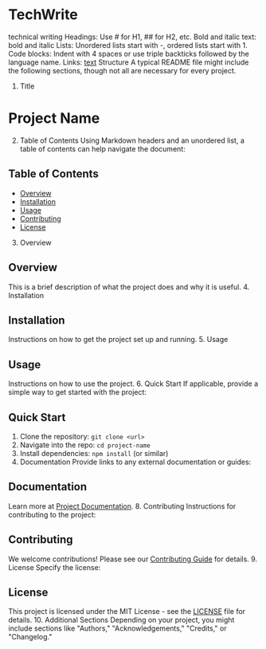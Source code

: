 # TechWrite
technical writing
Headings: Use # for H1, ## for H2, etc.
Bold and italic text: bold and italic
Lists: Unordered lists start with -, ordered lists start with 1.
Code blocks: Indent with 4 spaces or use triple backticks followed by the language name.
Links: [text](url)
Structure
A typical README file might include the following sections, though not all are necessary for every project.

1. Title
# Project Name
2. Table of Contents
Using Markdown headers and an unordered list, a table of contents can help navigate the document:

## Table of Contents
- [Overview](#overview)
- [Installation](#installation)
- [Usage](#usage)
- [Contributing](#contributing)
- [License](#license)
3. Overview
## Overview
This is a brief description of what the project does and why it is useful.
4. Installation
## Installation
Instructions on how to get the project set up and running.
5. Usage
## Usage
Instructions on how to use the project.
6. Quick Start
If applicable, provide a simple way to get started with the project:

## Quick Start
1. Clone the repository: `git clone <url>`
2. Navigate into the repo: `cd project-name`
3. Install dependencies: `npm install` (or similar)
7. Documentation
Provide links to any external documentation or guides:

## Documentation
Learn more at [Project Documentation](https://example.com/docs).
8. Contributing
Instructions for contributing to the project:

## Contributing
We welcome contributions! Please see our [Contributing Guide](CONTRIBUTING.md) for details.
9. License
Specify the license:

## License
This project is licensed under the MIT License - see the [LICENSE](LICENSE) file for details.
10. Additional Sections
Depending on your project, you might include sections like "Authors," "Acknowledgements," "Credits," or "Changelog."
